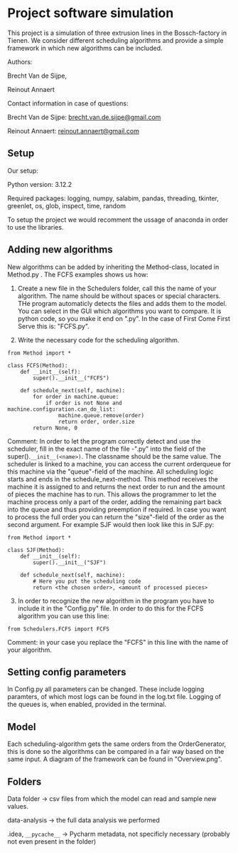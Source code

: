# Project software simulation

This project is a simulation of three extrusion lines in the Bossch-factory in Tienen. We consider different scheduling algorithms and provide a simple framework in which new algorithms can be included.

Authors:

Brecht Van de Sijpe,

Reinout Annaert


Contact information in case of questions:

Brecht Van de Sijpe: brecht.van.de.sijpe@gmail.com

Reinout Annaert: reinout.annaert@gmail.com

## Setup
Our setup:

Python version: 3.12.2

Required packages: logging, numpy, salabim, pandas, threading, tkinter, greenlet, os, glob, inspect, time, random

To setup the project we would recomment the ussage of anaconda in order to use the libraries.

## Adding new algorithms

New algorithms can be added by inheriting the Method-class, located in Method.py . The FCFS examples shows us how:

1. Create a new file in the Schedulers folder, call this the name of your algorithm. The name should be without spaces or special characters. THe program automaticly detects the files and adds them to the model. You can select in the GUI which algorithms you want to compare. It is python code, so you make it end on ".py". In the case of First Come First Serve this is: "FCFS.py".

2. Write the necessary code for the scheduling algorithm.

```
from Method import *

class FCFS(Method):
    def __init__(self):
        super().__init__("FCFS")
        
    def schedule_next(self, machine):
        for order in machine.queue:
            if order is not None and machine.configuration.can_do_list:
                machine.queue.remove(order)
                return order, order.size
        return None, 0
```

Comment: In order to let the program correctly detect and use the scheduler, fill in the exact name of the file -".py" into the field of the super().```__init__(<name>)```. The classname should be the same value. The scheduler is linked to a machine, you can access the current orderqueue for this machine via the "queue"-field of the machine. All scheduling logic starts and ends in the schedule_next-method. This method receives the machine it is assigned to and returns the next order to run and the amount of  pieces the machine has to run. This allows the programmer to let the machine process only a part of the order, adding the remaining part back into the queue and thus providing preemption if required. In case you want to process the full order you can return the "size"-field of the order as the second argument. For example SJF would then look like this in SJF.py:

```
from Method import *

class SJF(Method):
    def __init__(self):
        super().__init__("SJF")
        
    def schedule_next(self, machine):
        # Here you put the scheduling code
        return <the chosen order>, <amount of processed pieces>
```

3. In order to recognize the new algorithm in the program you have to include it in the "Config.py" file. In order to do this for the FCFS algorithm you can use this line:

```
from Schedulers.FCFS import FCFS
```

Comment: in your case you replace the "FCFS" in this line with the name of your algorithm.

## Setting config parameters

In Config.py all parameters can be changed. These include logging paramters, of which most logs can be found in the log.txt file. Logging of the queues is, when enabled, provided in the terminal.

## Model

Each scheduling-algorithm gets the same orders from the OrderGenerator, this is done so the algorithms can be compared in a fair way based on the same input. A diagram of the framework can be found in "Overview.png".

## Folders

Data folder -> csv files from which the model can read and sample new values.

data-analysis -> the full data analysis we performed

.idea, ```__pycache__``` -> Pycharm metadata, not specificly necessary (probably not even present in the folder)